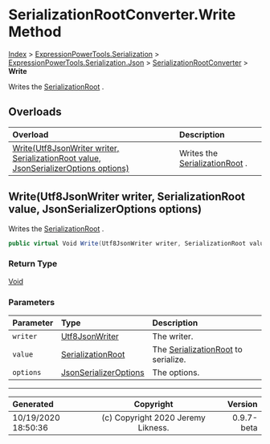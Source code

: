 ﻿# SerializationRootConverter.Write Method

[Index](../index.md) > [ExpressionPowerTools.Serialization](ExpressionPowerTools.Serialization.a.md) > [ExpressionPowerTools.Serialization.Json](ExpressionPowerTools.Serialization.Json.n.md) > [SerializationRootConverter](ExpressionPowerTools.Serialization.Json.SerializationRootConverter.cs.md) > **Write**

Writes the [SerializationRoot](ExpressionPowerTools.Serialization.Serializers.SerializationRoot.cs.md) .

## Overloads

| Overload | Description |
| :-- | :-- |
| [Write(Utf8JsonWriter writer, SerializationRoot value, JsonSerializerOptions options)](#writeutf8jsonwriter-writer-serializationroot-value-jsonserializeroptions-options) | Writes the [SerializationRoot](ExpressionPowerTools.Serialization.Serializers.SerializationRoot.cs.md) . |
## Write(Utf8JsonWriter writer, SerializationRoot value, JsonSerializerOptions options)

Writes the [SerializationRoot](ExpressionPowerTools.Serialization.Serializers.SerializationRoot.cs.md) .

```csharp
public virtual Void Write(Utf8JsonWriter writer, SerializationRoot value, JsonSerializerOptions options)
```

### Return Type

 [Void](https://docs.microsoft.com/dotnet/api/system.void) 

### Parameters

| Parameter | Type | Description |
| :-- | :-- | :-- |
| `writer` | [Utf8JsonWriter](https://docs.microsoft.com/dotnet/api/system.text.json.utf8jsonwriter) | The writer. |
| `value` | [SerializationRoot](ExpressionPowerTools.Serialization.Serializers.SerializationRoot.cs.md) | The [SerializationRoot](ExpressionPowerTools.Serialization.Serializers.SerializationRoot.cs.md) to serialize. |
| `options` | [JsonSerializerOptions](https://docs.microsoft.com/dotnet/api/system.text.json.jsonserializeroptions) | The options. |



---

| Generated | Copyright | Version |
| :-- | :-: | --: |
| 10/19/2020 18:50:36 | (c) Copyright 2020 Jeremy Likness. | 0.9.7-beta |
